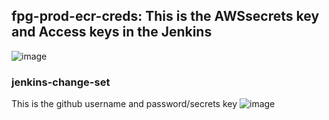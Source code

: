 ## fpg-prod-ecr-creds: This is the AWSsecrets key and Access keys in the Jenkins
![image](https://github.com/nibatandukar/jenkins-shared/assets/16404816/cbb58e39-b6c9-494a-bdc5-25648e9a1fde)


### jenkins-change-set

This is the github username and password/secrets key
![image](https://github.com/nibatandukar/jenkins-shared/assets/16404816/819e2930-515b-4cb6-b94c-c166f5adb930)

